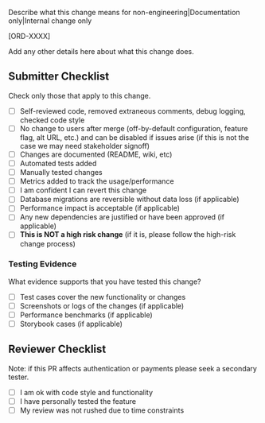 Describe what this change means for non-engineering|Documentation only|Internal change only

[ORD-XXXX]

Add any other details here about what this change does.

## Submitter Checklist

Check only those that apply to this change.

- [ ] Self-reviewed code, removed extraneous comments, debug logging, checked code style
- [ ] No change to users after merge (off-by-default configuration, feature flag, alt URL, etc.) and can be disabled if issues arise (if this is not the case we may need stakeholder signoff)
- [ ] Changes are documented (README, wiki, etc)
- [ ] Automated tests added
- [ ] Manually tested changes
- [ ] Metrics added to track the usage/performance
- [ ] I am confident I can revert this change
- [ ] Database migrations are reversible without data loss (if applicable)
- [ ] Performance impact is acceptable (if applicable)
- [ ] Any new dependencies are justified or have been approved (if applicable)
- [ ] **This is NOT a high risk change** (if it is, please follow the high-risk change process)

### Testing Evidence

What evidence supports that you have tested this change?

- [ ] Test cases cover the new functionality or changes
- [ ] Screenshots or logs of the changes (if applicable)
- [ ] Performance benchmarks (if applicable)
- [ ] Storybook cases (if applicable)

## Reviewer Checklist

Note: if this PR affects authentication or payments please seek a secondary tester.

- [ ] I am ok with code style and functionality
- [ ] I have personally tested the feature
- [ ] My review was not rushed due to time constraints
